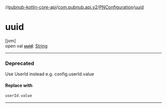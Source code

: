//[pubnub-kotlin-core-api](../../../index.md)/[com.pubnub.api.v2](../index.md)/[PNConfiguration](index.md)/[uuid](uuid.md)

# uuid

[jvm]\
open val [~~uuid~~](uuid.md): [String](https://kotlinlang.org/api/core/kotlin-stdlib/kotlin/-string/index.html)

---

### Deprecated

Use UserId instead e.g. config.userId.value

#### Replace with

```kotlin
userId.value
```
---
